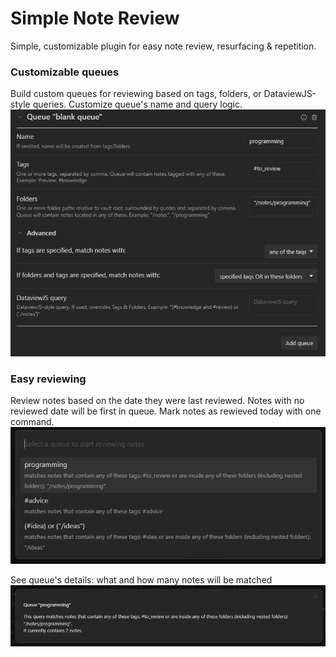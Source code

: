 # Simple Note Review
Simple, customizable plugin for easy note review, resurfacing  & repetition.

### Customizable queues
Build custom queues for reviewing based on tags, folders, or DataviewJS-style queries.
Customize queue's name and query logic.
![Queue settings](queue-settings.png)

### Easy reviewing
Review notes based on the date they were last reviewed. 
Notes with no reviewed date will be first in queue.
Mark notes as rewieved today with one command.
![Queue selection modal](queue-select-modal.png)

See queue's details: what and how many notes will be matched
![Queue info](queue-info.png)